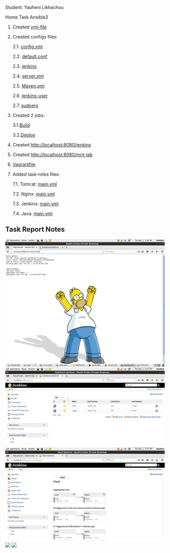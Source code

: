 Student: Yauheni Likhachou

Home Task Ansible2

1. Created [yml-file](vagrant/ansible/provision.yml)

2. Created configs files:
   
   2.1. [config.xml](vagrant/ansible/configs/config.xml )

   2.2. [default.conf](vagrant/ansible/configs/default.conf)

   2.3. [jenkins](vagrant/ansible/configs/jenkins)

   2.4. [server.xml](vagrant/ansible/configs/server.xml)

   2.5. [Maven.xml](vagrant/ansible/configs/hudson.tasks.Maven.xml)

   2.6. [jenkins-user](vagrant/ansible/configs/jenkins-user)

   2.7. [sudoers](vagrant/ansible/configs/sudoers)

3. Created 2 jobs:

   3.1.[Build](vagrant/ansible/configs/jobs/build/config.xml)

   3.2.[Deploy](vagrant/ansible/configs/jobs/deploy/config.xml)

4. Created [http://localhost:8080/jenkins](sources/Screenshot-1.png)

5. Created [http://localhost:8080/mnt-lab](sources/Screenshot.png)

6. [Vagrantfile](vagrant/Vagrantfile)

7. Added task-roles files: 
   
   7.1. Tomcat: [main.yml](vagrant/ansible/roles/tomcat/tasks/main.yml)
	
   7.2. Nginx: [main.yml](vagrant/ansible/roles/web/tasks/main.yml)

   7.3. Jenkins: [main.yml](vagrant/ansible/roles/jenkins/tasks/main.yml)

   7.4. Java: [main.yml](vagrant/ansible/roles/java/tasks/main.yml)

## Task Report Notes

![](/sources/Screenshot.png)
![](/sources/Screenshot-1.png)
![](/sources/Screenshot-2.png)
![](/sources/Screenshot-3.png)
![](/sources/Screenshot-4.png)


